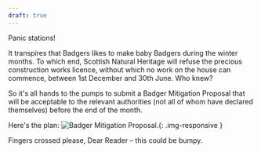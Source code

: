 ```yaml
---
draft: true
---
```


Panic stations!

It transpires that Badgers likes to make baby Badgers during the winter months. To which end, Scottish Natural Heritage will refuse the precious construction works licence, without which no work on the house can commence, between 1st December and 30th June. Who knew?

So it's all hands to the pumps to submit a Badger Mitigation Proposal that will be acceptable to the relevant authorities (not all of whom have declared themselves) before the end of the month.

Here's the plan:
![Badger Mitigation Proposal.](/assets/Badger-Mitigation-Proposal-Drawing.jpg){: .img-responsive }

Fingers crossed please, Dear Reader – this could be bumpy.
